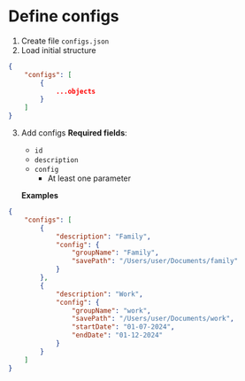 # Define configs

1. Create file `configs.json`
2. Load initial structure
```json
{
    "configs": [
        {
            ...objects
        }
    ]
}
```
3. Add configs
   **Required fields**:
   - `id`
   - `description`
   - `config`
     - At least one parameter
  
   **Examples**
```json
{
    "configs": [
        {
            "description": "Family",
            "config": {
                "groupName": "Family",
                "savePath": "/Users/user/Documents/family"
            }
        },
        {
            "description": "Work",
            "config": {
                "groupName": "work",
                "savePath": "/Users/user/Documents/work",
                "startDate": "01-07-2024",
                "endDate": "01-12-2024"
            }
        }
    ]
}
```